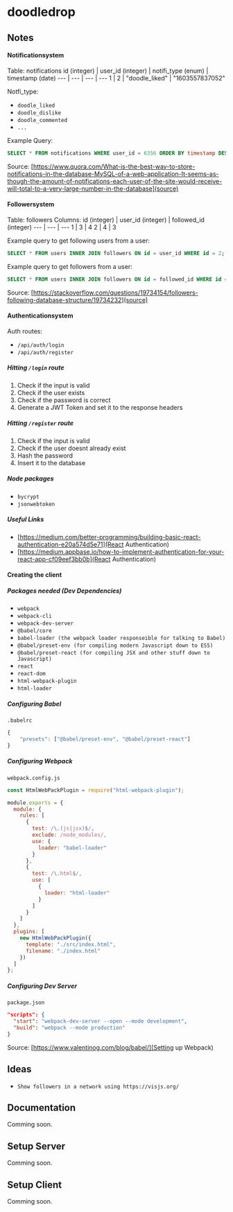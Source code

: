 # doodledrop 

## Notes

#### Notificationsystem
Table: notifications
id (integer) | user_id (integer)  | notifi_type (enum) | timestamp (date)
--- | --- | --- | ---
1 | 2 | "doodle_liked" | "1603557837052"

Notfi_type: 
- `doodle_liked`
- `doodle_dislike` 
- `doodle_commented`
- `...` <br>

Example Query: 
```sql
SELECT * FROM notifications WHERE user_id = 6356 ORDER BY timestamp DESC;
```

Source:
[https://www.quora.com/What-is-the-best-way-to-store-notifications-in-the-database-MySQL-of-a-web-application-It-seems-as-though-the-amount-of-notifications-each-user-of-the-site-would-receive-will-total-to-a-very-large-number-in-the-database](source)

#### Followersystem
Table: followers
Columns: 
id (integer) | user_id (integer) | followed_id (integer)
--- | --- | ---
1 | 3 | 4
2 | 4 | 3

Example query to get following users from a user: 
```sql
SELECT * FROM users INNER JOIN followers ON id = user_id WHERE id = 2;
```
Example query to get followers from a user: 
```sql
SELECT * FROM users INNER JOIN followers ON id = followed_id WHERE id = 2;
```
Source:
[https://stackoverflow.com/questions/19734154/followers-following-database-structure/19734232](source)


#### Authenticationsystem

Auth routes:
- `/api/auth/login`
- `/api/auth/register`

##### Hitting `/login` route

1. Check if the input is valid
2. Check if the user exists
3. Check if the password is correct
4. Generate a JWT Token and set it to the response headers

##### Hitting `/register` route

1. Check if the input is valid
2. Check if the user doesnt already exist
3. Hash the password
4. Insert it to the database

##### Node packages 

- `bycrypt`
- `jsonwebtoken`

##### Useful Links
- [https://medium.com/better-programming/building-basic-react-authentication-e20a574d5e71](React Authentication)
- [https://medium.appbase.io/how-to-implement-authentication-for-your-react-app-cf09eef3bb0b](React Authentication)

#### Creating the client

##### Packages needed (Dev Dependencies)
- `webpack`
- `webpack-cli`
- `webpack-dev-server`
- `@babel/core`
- `babel-loader (the webpack loader responseible for talking to Babel)`
- `@babel/preset-env (for compiling modern Javascript down to ES5)`
- `@babel/preset-react (for compiling JSX and other stuff down to Javascript)`
- `react`
- `react-dom`
- `html-webpack-plugin`
- `html-loader`

##### Configuring Babel
`.babelrc`
```js
{
    "presets": ["@babel/preset-env", "@babel/preset-react"]
}
```

##### Configuring Webpack
`webpack.config.js`
```js
const HtmlWebPackPlugin = require("html-webpack-plugin");

module.exports = {
  module: {
    rules: [
      {
        test: /\.(js|jsx)$/,
        exclude: /node_modules/,
        use: {
          loader: "babel-loader"
        }
      },
      {
        test: /\.html$/,
        use: [
          {
            loader: "html-loader"
          }
        ]
      }
    ]
  },
  plugins: [
    new HtmlWebPackPlugin({
      template: "./src/index.html",
      filename: "./index.html"
    })
  ]
};
```

##### Configuring Dev Server
`package.json`
```json
"scripts": {
  "start": "webpack-dev-server --open --mode development",
  "build": "webpack --mode production"
}
```

Source: [https://www.valentinog.com/blog/babel/](Setting up Webpack)

## Ideas
- `Show followers in a network using https://visjs.org/`

## Documentation
Comming soon.
## Setup Server
Comming soon.
## Setup Client
Comming soon.

